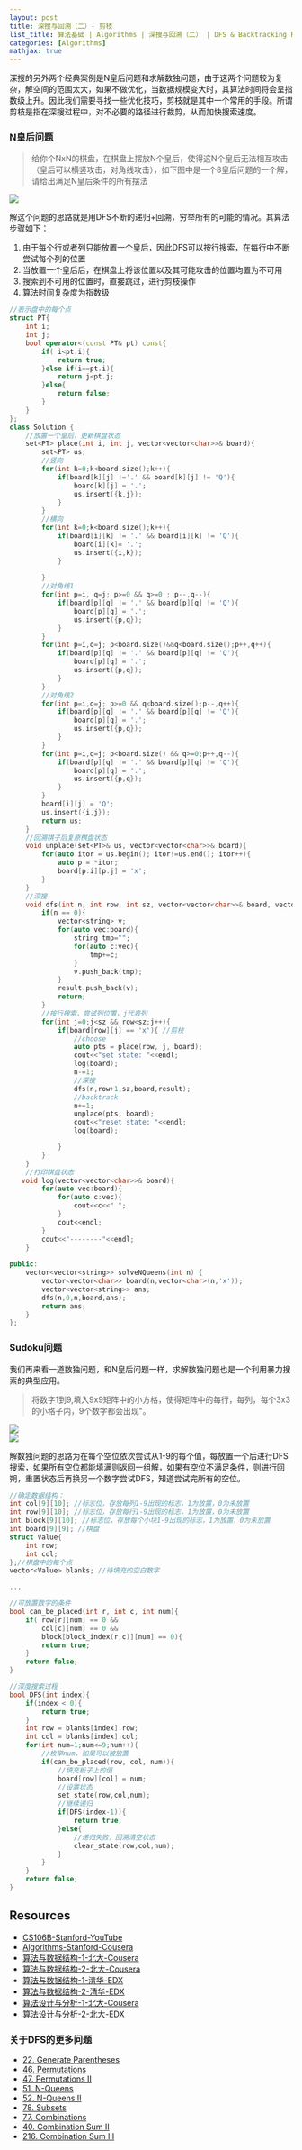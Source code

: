 ```yaml
---
layout: post
title: 深搜与回溯（二）- 剪枝
list_title: 算法基础 | Algorithms | 深搜与回溯（二） | DFS & Backtracking Part 2
categories: [Algorithms]
mathjax: true
---
```


深搜的另外两个经典案例是N皇后问题和求解数独问题，由于这两个问题较为复杂，解空间的范围太大，如果不做优化，当数据规模变大时，其算法时间将会呈指数级上升。因此我们需要寻找一些优化技巧，剪枝就是其中一个常用的手段。所谓剪枝是指在深搜过程中，对不必要的路径进行裁剪，从而加快搜索速度。

### N皇后问题

> 给你个NxN的棋盘，在棋盘上摆放N个皇后，使得这N个皇后无法相互攻击（皇后可以横竖攻击，对角线攻击），如下图中是一个8皇后问题的一个解，请给出满足N皇后条件的所有摆法

<img src="{{site.baseurl}}/assets/images/2015/08/8-queens.png">

解这个问题的思路就是用DFS不断的递归+回溯，穷举所有的可能的情况。其算法步骤如下：

1. 由于每个行或者列只能放置一个皇后，因此DFS可以按行搜索，在每行中不断尝试每个列的位置
2. 当放置一个皇后后，在棋盘上将该位置以及其可能攻击的位置均置为不可用
3. 搜索到不可用的位置时，直接跳过，进行剪枝操作
4. 算法时间复杂度为指数级

```cpp
//表示盘中的每个点
struct PT{
    int i;
    int j;
    bool operator<(const PT& pt) const{
        if( i<pt.i){
            return true;
        }else if(i==pt.i){
            return j<pt.j;
        }else{
            return false;
        }
    }
};
class Solution {
    //放置一个皇后，更新棋盘状态
    set<PT> place(int i, int j, vector<vector<char>>& board){
        set<PT> us;
        //竖向
        for(int k=0;k<board.size();k++){
            if(board[k][j] !='.' && board[k][j] != 'Q'){
                board[k][j] = '.';
                us.insert({k,j});
            }
        }
        //横向
        for(int k=0;k<board.size();k++){
            if(board[i][k] != '.' && board[i][k] != 'Q'){
                board[i][k]= '.';
                us.insert({i,k});
            }
            
        }
        //对角线1
        for(int p=i, q=j; p>=0 && q>=0 ; p--,q--){
            if(board[p][q] != '.' && board[p][q] != 'Q'){
                board[p][q] = '.';
                us.insert({p,q});
            }
        }
        for(int p=i,q=j; p<board.size()&&q<board.size();p++,q++){
            if(board[p][q] != '.' && board[p][q] != 'Q'){
                board[p][q] = '.';
                us.insert({p,q});
            }
        }
        //对角线2
        for(int p=i,q=j; p>=0 && q<board.size();p--,q++){
            if(board[p][q] != '.' && board[p][q] != 'Q'){
                board[p][q] = '.';
                us.insert({p,q});
            }
        }
        for(int p=i,q=j; p<board.size() && q>=0;p++,q--){
            if(board[p][q] != '.' && board[p][q] != 'Q'){
                board[p][q] = '.';
                us.insert({p,q});
            }
        }
        board[i][j] = 'Q';
        us.insert({i,j});
        return us;
    }
    //回溯棋子后复原棋盘状态
    void unplace(set<PT>& us, vector<vector<char>>& board){
        for(auto itor = us.begin(); itor!=us.end(); itor++){
            auto p = *itor;
            board[p.i][p.j] = 'x';
        }
    }
    //深搜
    void dfs(int n, int row, int sz, vector<vector<char>>& board, vector<vector<string>>& result){
        if(n == 0){
            vector<string> v;
            for(auto vec:board){
                string tmp="";
                for(auto c:vec){
                    tmp+=c;
                }
                v.push_back(tmp);
            }
            result.push_back(v);
            return;
        }
        //按行搜索，尝试列位置，j代表列
        for(int j=0;j<sz && row<sz;j++){
            if(board[row][j] == 'x'){ //剪枝
                //choose
                auto pts = place(row, j, board);
                cout<<"set state: "<<endl;
                log(board);
                n-=1;
                //深搜
                dfs(n,row+1,sz,board,result);
                //backtrack
                n+=1;
                unplace(pts, board);
                cout<<"reset state: "<<endl;
                log(board);

            }
        }
    }
    //打印棋盘状态
   void log(vector<vector<char>>& board){
        for(auto vec:board){
            for(auto c:vec){
                cout<<c<<" ";
            }
            cout<<endl;
        }
        cout<<"--------"<<endl;
    }
    
public:
    vector<vector<string>> solveNQueens(int n) {
        vector<vector<char>> board(n,vector<char>(n,'x'));
        vector<vector<string>> ans;
        dfs(n,0,n,board,ans);
        return ans;
    }
};
```

### Sudoku问题

我们再来看一道数独问题，和N皇后问题一样，求解数独问题也是一个利用暴力搜索的典型应用。

> 将数字1到9,填入9x9矩阵中的小方格，使得矩阵中的每行，每列，每个3x3的小格子内，9个数字都会出现"。

<div class="md-flex-h md-flex-no-wrap md-margin-bottom-12">
<div><img src="{{site.baseurl}}/assets/images/2015/08/Sudoku-1.jpg"></div>
<div class="md-margin-right-12"><img src="{{site.baseurl}}/assets/images/2015/08/Sudoku-2.jpg"></div>
</div>

解数独问题的思路为在每个空位依次尝试从1-9的每个值，每放置一个后进行DFS搜索，如果所有空位都能填满则返回一组解，如果有空位不满足条件，则进行回朔，重置状态后再换另一个数字尝试DFS，知道尝试完所有的空位。

```cpp
//确定数据结构：
int col[9][10]; //标志位，存放每列1-9出现的标志，1为放置，0为未放置
int row[9][10]; //标志位，存放每行1-9出现的标志，1为放置，0为未放置
int block[9][10]; //标志位，存放每个小块1-9出现的标志，1为放置，0为未放置
int board[9][9]; //棋盘
struct Value{
    int row;
    int col;
};//棋盘中的每个点
vector<Value> blanks; //待填充的空白数字

...

//可放置数字的条件
bool can_be_placed(int r, int c, int num){
    if( row[r][num] == 0 &&
        col[c][num] == 0 &&
        block[block_index(r,c)][num] == 0){
        return true;
    }
    return false;
}

//深度搜索过程
bool DFS(int index){
    if(index < 0){
        return true;
    }
    int row = blanks[index].row;
    int col = blanks[index].col;
    for(int num=1;num<=9;num++){
        //枚举num，如果可以被放置
        if(can_be_placed(row, col, num)){
            //填充板子上的值
            board[row][col] = num;
            //设置状态
            set_state(row,col,num);
            //继续递归
            if(DFS(index-1)){
                return true;
            }else{
                //递归失败，回溯清空状态
                clear_state(row,col,num);
            }
        }
    }
    return false;
}
```

## Resources

- [CS106B-Stanford-YouTube](https://www.youtube.com/watch?v=NcZ2cu7gc-A&list=PLnfg8b9vdpLn9exZweTJx44CII1bYczuk)
- [Algorithms-Stanford-Cousera](https://www.coursera.org/learn/algorithms-divide-conquer/home/welcome)
- [算法与数据结构-1-北大-Cousera](https://www.coursera.org/learn/shuju-jiegou-suanfa/home/welcome)
- [算法与数据结构-2-北大-Cousera](https://www.coursera.org/learn/gaoji-shuju-jiegou/home/welcome)
- [算法与数据结构-1-清华-EDX](https://courses.edx.org/courses/course-v1:TsinghuaX+30240184.1x+3T2017/course/)
- [算法与数据结构-2-清华-EDX](https://courses.edx.org/courses/course-v1:PekingX+04833050X+1T2016/course/)
- [算法设计与分析-1-北大-Cousera](https://www.coursera.org/learn/algorithms/home/welcome)
- [算法设计与分析-2-北大-EDX](https://courses.edx.org/courses/course-v1:PekingX+04833050X+1T2016/course/)


### 关于DFS的更多问题

- [22. Generate Parentheses](https://leetcode.com/problems/generate-parentheses/description/)
- [46. Permutations](https://leetcode.com/problems/permutations/description/)
- [47. Permutations II](https://leetcode.com/problems/permutations-ii/description/)
- [51. N-Queens](https://leetcode.com/problems/n-queens/description/)
- [52. N-Queens II](https://leetcode.com/problems/n-queens-ii/)
- [78. Subsets](https://leetcode.com/problems/subsets/description/)
- [77. Combinations](https://leetcode.com/problems/combinations/description/)
- [40. Combination Sum II](https://leetcode.com/problems/combination-sum-ii/description/)
- [216. Combination Sum III](https://leetcode.com/problems/combination-sum-iii/description/)